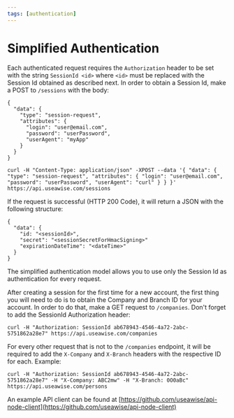 ```yaml
---
tags: [authentication]
---
```


# Simplified Authentication

Each authenticated request requires the `Authorization` header to be set with the string `SessionId <id>` where `<id>` must be replaced with the Session Id obtained as described next. In order to obtain a Session Id, make a POST to `/sessions` with the body:
```
{
  "data": {
    "type": "session-request",
    "attributes": {
      "login": "user@email.com",
      "password": "userPassword",
      "userAgent": "myApp"
    }
  }
}
```

```
curl -H "Content-Type: application/json" -XPOST --data '{ "data": { "type": "session-request", "attributes": { "login": "user@email.com", "password": "userPassword", "userAgent": "curl" } } }' https://api.useawise.com/sessions
```

If the request is successful (HTTP 200 Code), it will return a JSON with the following structure:
```
{
  "data": {
    "id: "<sessionId>",
    "secret": "<sessionSecretForHmacSigning>"
    "expirationDateTime": "<dateTime>"
  }
}
```

The simplified authentication model allows you to use only the Session Id as authentication for every request.

After creating a session for the first time for a new account, the first thing you will need to do is to obtain the Company and Branch ID for your account. In order to do that, make a GET request to `/companies`. Don't forget to add the SessionId Authorization header:
```
curl -H "Authorization: SessionId ab678943-4546-4a72-2abc-5751862a28e7" https://api.useawise.com/companies
```

For every other request that is not to the `/companies` endpoint, it will be required to add the `X-Company` and `X-Branch` headers with the respective ID for each. Example:
```
curl -H "Authorization: SessionId ab678943-4546-4a72-2abc-5751862a28e7" -H "X-Company: ABC2mw" -H "X-Branch: 0O0aBc" https://api.useawise.com/persons
```

An example API client can be found at [https://github.com/useawise/api-node-client](https://github.com/useawise/api-node-client)